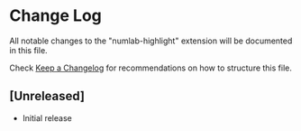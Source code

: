 # Change Log

All notable changes to the "numlab-highlight" extension will be documented in this file.

Check [Keep a Changelog](http://keepachangelog.com/) for recommendations on how to structure this file.

## [Unreleased]

- Initial release